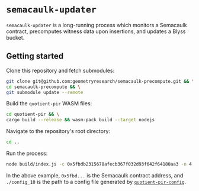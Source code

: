 # `semacaulk-updater`

`semacaulk-updater` is a long-running process which monitors a Semacaulk
contract, precomputes witness data upon insertions, and updates a Blyss bucket.

## Getting started

Clone this repository and fetch submodules:

```bash
git clone git@github.com:geometryresearch/semacaulk-precompute.git && \
cd semacaulk-precompute && \
git submodule update --remote
```

Build the `quotient-pir` WASM files:

```bash
cd quotient-pir && \
cargo build --release && wasm-pack build --target nodejs
```

Navigate to the repository's root directory:

```bash
cd ..
``` 

Run the process:

```bash
node build/index.js -c 0x5fbdb2315678afecb367f032d93f642f64180aa3 -n 4 -m 1 -g ./config_10
```

In the above example, `0x5fbd...` is the Semacaulk contract address, and
`./config_10` is the path to a config file generated by
[`quotient-pir-config`](https://github.com/geometryresearch/quotient-pir-config).
